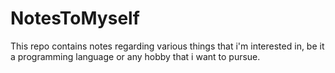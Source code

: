 # NotesToMyself
This repo contains notes regarding various things that i'm interested in, be it a programming language or any hobby that i want to pursue.
